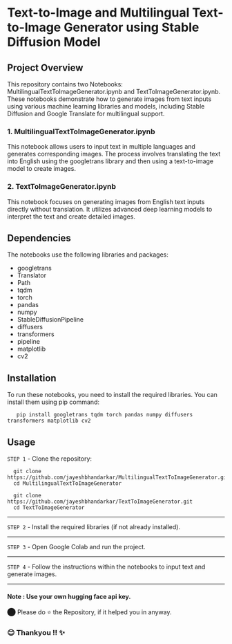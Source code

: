 # Text-to-Image and Multilingual Text-to-Image Generator using Stable Diffusion Model

## Project Overview
This repository contains two Notebooks: MultilingualTextToImageGenerator.ipynb and TextToImageGenerator.ipynb. These notebooks demonstrate how to generate images from text inputs using various machine learning libraries and models, including Stable Diffusion and Google Translate for multilingual support.

### 1. MultilingualTextToImageGenerator.ipynb
This notebook allows users to input text in multiple languages and generates corresponding images. The process involves translating the text into English using the googletrans library and then using a text-to-image model to create images.

### 2. TextToImageGenerator.ipynb
This notebook focuses on generating images from English text inputs directly without translation. It utilizes advanced deep learning models to interpret the text and create detailed images.

## Dependencies
The notebooks use the following libraries and packages:

- googletrans
- Translator
- Path
- tqdm
- torch
- pandas
- numpy
- StableDiffusionPipeline
- diffusers
- transformers
- pipeline
- matplotlib
- cv2

## Installation
To run these notebooks, you need to install the required libraries. You can install them using pip command:

```
   pip install googletrans tqdm torch pandas numpy diffusers transformers matplotlib cv2
```

## Usage

`STEP 1` - Clone the repository:
```
  git clone https://github.com/jayeshbhandarkar/MultilingualTextToImageGenerator.git
  cd MultilingualTextToImageGenerator
```

```
  git clone https://github.com/jayeshbhandarkar/TextToImageGenerator.git
  cd TextToImageGenerator
```
----
`STEP 2` - Install the required libraries (if not already installed).

----
`STEP 3` - Open Google Colab and run the project.

---
`STEP 4` - Follow the instructions within the notebooks to input text and generate images.

---

#### Note : Use your own hugging face api key.

⬤ Please do ⭐ the Repository, if it helped you in anyway.

### 😊 Thankyou !! ✨
